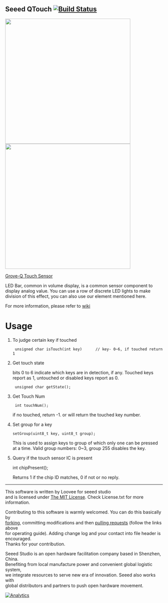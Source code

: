 Seeed QTouch  [![Build Status](https://travis-ci.com/Seeed-Studio/Seeed_QTouch.svg?branch=master)](https://travis-ci.com/Seeed-Studio/Seeed_QTouch)
-------------------------------------------------------------

<img src=https://statics3.seeedstudio.com/images/product/Grove-Q%20Touch%20Sensor.jpg width=400><img src=https://statics3.seeedstudio.com/product/Grove-Q%20Touch%20Sensor_02.jpg width=400>

[Grove-Q Touch Sensor](https://www.seeedstudio.com/s/Grove-Q-Touch-Sensor-p-1854.html)

LED Bar, common in volume display, is a common sensor component to display analog value. You can use a row of discrete LED lights to make division of this effect, you can also use our element mentioned here.

For more information, please refer to [wiki][1]

# Usage

1. To judge certain key if touched

		unsigned char isTouch(int key)		// key- 0~6, if touched return 1
2. Get touch state

   bits 0 to 6 indicate which keys are in detection, if any. Touched keys report as 1, untouched or disabled keys report as 0.

		unsigned char getState();

3. Get Touch Num

		int touchNum();

	if no touched, return -1. or will return the touched key number.

4. Set group for a key

	   setGroup(uint8_t key, uint8_t group);

	This is used to assign keys to group of which only one can be pressed at a time.
	Valid group numbers: 0~3, group 255 disables the key.

5. Query if the touch sensor IC is present

     int chipPresent();

	Returns 1 if the chip ID matches, 0 if not or no reply.
	
----
This software is written by Loovee for seeed studio<br>
and is licensed under [The MIT License](http://opensource.org/licenses/mit-license.php). Check License.txt for more information.<br>

Contributing to this software is warmly welcomed. You can do this basically by<br>
[forking](https://help.github.com/articles/fork-a-repo), committing modifications and then [pulling requests](https://help.github.com/articles/using-pull-requests) (follow the links above<br>
for operating guide). Adding change log and your contact into file header is encouraged.<br>
Thanks for your contribution.

Seeed Studio is an open hardware facilitation company based in Shenzhen, China. <br>
Benefiting from local manufacture power and convenient global logistic system, <br>
we integrate resources to serve new era of innovation. Seeed also works with <br>
global distributors and partners to push open hardware movement.<br>



[1]:http://wiki.seeedstudio.com/Grove-Q_Touch_Sensor/



[![Analytics](https://ga-beacon.appspot.com/UA-46589105-3/Grove_LED_Bar)](https://github.com/igrigorik/ga-beacon)
